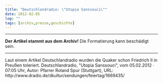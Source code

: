 ```yaml
---
title: "Deutschlandradio: \"Utopia Sanssouci\""
date: 2012-02-05
log: ""
tags: [archiv,presse,geschichte]
---
```

<hr><b>Der Artikel stammt aus dem Archiv!</b> Die Formatierung kann beschädigt sein.<hr>
Laut einem Artikel Deutschlandradio wurden die Quaker schon Friedrich II in Preußen toleriert. Deutschlandradio, "Utopia Sanssouci", vom 05.02.2012 · 07:05 Uhr, Autor: Pfarrer Roland Spur (Stuttgart), URL: http://www.dradio.de/dkultur/sendungen/feiertag/1669435/
